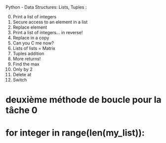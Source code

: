 Python - Data Structures: Lists, Tuples :

0. Print a list of integers
1. Secure access to an element in a list
2. Replace element
3. Print a list of integers... in reverse!
4. Replace in a copy
5. Can you C me now?
6. Lists of lists = Matrix
7. Tuples addition
8. More returns!
9. Find the max
10. Only by 2
11. Delete at
12. Switch

# deuxième méthode de boucle pour la tâche 0
# for integer in range(len(my_list)):
